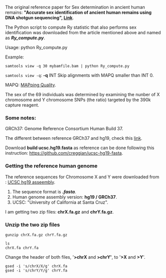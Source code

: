 The original reference paper for Sex determination in ancient human remains: **"Accurate sex identification of ancient human remains using DNA shotgun sequencing", [Link](https://www.sciencedirect.com/science/article/pii/S0305440313002495)**.


The Python script to compute Ry statistic that also performs sex identification was downloaded from the article mentioned above and named as ***Ry_compute.py***.

Usage:		python Ry_compute.py <SAM formatted data from stdin>

Example:	

```samtools view -q 30 mybamfile.bam | python Ry_compute.py```

```samtools view -q```: **-q** INT  Skip alignments with MAPQ smaller than INT 0.

MAPQ: [MAPping Quality](http://www.acgt.me/blog/2014/12/16/understanding-mapq-scores-in-sam-files-does-37-42).


The sex of the 69 individuals was determined by examining the nunber of X chromosome and Y chromosome SNPs (the ratio) targeted by the 390k capture reagent. 

### Some notes:

GRCh37: Genome Reference Consortium Human Build 37.

The different between reference GRCh37 and hg19, check this [link](https://software.broadinstitute.org/gatk/documentation/article?id=23390).

Download **build ucsc.hg19.fasta** as reference can be done following this instruction: https://github.com/creggian/ucsc-hg19-fasta.

### Getting the reference human genome
The reference sequences for Chromosome X and Y were downloaded from : [UCSC hg19 asseembly](http://hgdownload.cse.ucsc.edu/goldenpath/hg19/chromosomes/).

1. The sequence format is ***.fasta***.
2. Human genome assembly version: **hg19 / GRCh37**.
3. UCSC: "University of California at Santa Cruz".

I am getting two zip files: **chrX.fa.gz** and **chrY.fa.gz**.

### Unzip the two zip files
```
gunzip chrX.fa.gz chrY.fa.gz

ls
chrX.fa	chrY.fa
```
Change the header of both files, '**>chrX** and **>chrY'**, to '**>X** and **>Y**'.
```
gsed -i 's/chrX/X/g' chrX.fa
gsed -i 's/chrY/Y/g' chrY.fa
```





